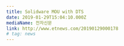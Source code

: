 ```yaml
---
title: Solidware MOU with DTS
date: 2019-01-29T15:04:10.000Z
mediaName: 전자신문
link: http://www.etnews.com/20190129000178
# tag: news
---
```

